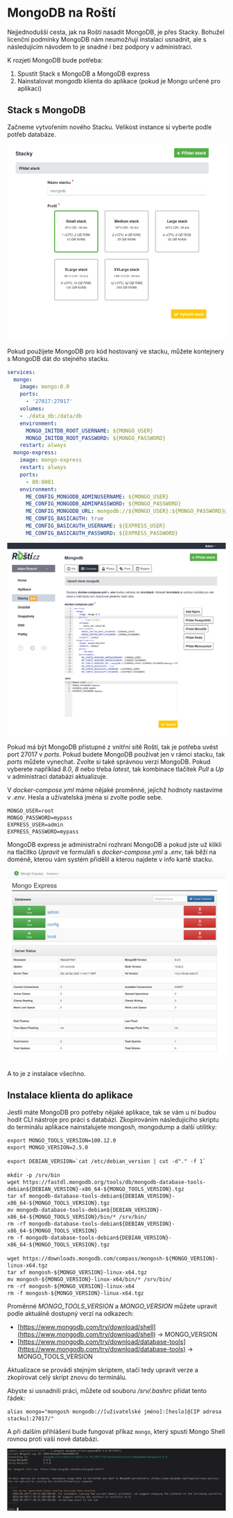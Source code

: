 # MongoDB na Roští

Nejjednodušší cesta, jak na Roští nasadit MongoDB, je přes Stacky. Bohužel licenční podmínky MongoDB nám neumožňují instalaci usnadnit, ale s následujícím návodem to je snadné i bez podpory v administraci.

K rozjetí MongoDB bude potřeba:

1. Spustit Stack s MongoDB a MongoDB express
2. Nainstalovat mongodb klienta do aplikace (pokud je Mongo určené pro aplikaci)

## Stack s MongoDB

Začneme vytvořením nového Stacku. Velikost instance si vyberte podle potřeb databáze.

![MongoDB new stack](../imgs/mongodb/mongodb-new-stack.png)

Pokud použijete MongoDB pro kód hostovaný ve stacku, můžete kontejnery s MongoDB dát do stejného stacku.

```yaml
services:
  mongo:
    image: mongo:8.0
    ports:
      - '27017:27017'
    volumes:
    - ./data_db:/data/db
    environment:
      MONGO_INITDB_ROOT_USERNAME: ${MONGO_USER}
      MONGO_INITDB_ROOT_PASSWORD: ${MONGO_PASSWORD}
    restart: always
  mongo-express:
    image: mongo-express
    restart: always
    ports:
      - 80:8081
    environment:
      ME_CONFIG_MONGODB_ADMINUSERNAME: ${MONGO_USER}
      ME_CONFIG_MONGODB_ADMINPASSWORD: ${MONGO_PASSWORD}
      ME_CONFIG_MONGODB_URL: mongodb://${MONGO_USER}:${MONGO_PASSWORD}@mongo:27017/
      ME_CONFIG_BASICAUTH: true
      ME_CONFIG_BASICAUTH_USERNAME: ${EXPRESS_USER}
      ME_CONFIG_BASICAUTH_PASSWORD: ${EXPRESS_PASSWORD}
```

![MongoDB compose](../imgs/mongodb/mongodb-compose.png)

Pokud má být MongoDB přístupné z vnitřní sítě Roští, tak je potřeba uvést port 27017 v *ports*. Pokud budete MongoDB používat jen v rámci stacku, tak *ports* můžete vynechat. Zvolte si také správnou verzi MongoDB. Pokud vyberete například *8.0*, *8* nebo třeba *latest*, tak kombinace tlačítek *Pull* a *Up* v administraci databázi aktualizuje.

V *docker-compose.yml* máme nějaké proměnné, jejichž hodnoty nastavíme v *.env*. Hesla a uživatelská jména si zvolte podle sebe.

```env
MONGO_USER=root
MONGO_PASSWORD=mypass
EXPRESS_USER=admin
EXPRESS_PASSWORD=mypass
```

MongoDB express je administrační rozhraní MongoDB a pokud jste už klikli na tlačítko *Upravit* ve formuláři s *docker-compose.yml* a *.env*, tak běží na doméně, kterou vám systém přidělil a kterou najdete v info kartě stacku.

![MongoDB express](../imgs/mongodb/express.png)

A to je z instalace všechno.

## Instalace klienta do aplikace

Jestli máte MongoDB pro potřeby nějaké aplikace, tak se vám u ní budou hodit CLI nástroje pro práci s databází. Zkopírováním následujícího skriptu do terminálu aplikace nainstalujete mongosh, mongodump a další utilitky:

```
export MONGO_TOOLS_VERSION=100.12.0
export MONGO_VERSION=2.5.0

export DEBIAN_VERSION=`cat /etc/debian_version | cut -d"." -f 1`

mkdir -p /srv/bin
wget https://fastdl.mongodb.org/tools/db/mongodb-database-tools-debian${DEBIAN_VERSION}-x86_64-${MONGO_TOOLS_VERSION}.tgz
tar xf mongodb-database-tools-debian${DEBIAN_VERSION}-x86_64-${MONGO_TOOLS_VERSION}.tgz
mv mongodb-database-tools-debian${DEBIAN_VERSION}-x86_64-${MONGO_TOOLS_VERSION}/bin/* /srv/bin/
rm -rf mongodb-database-tools-debian${DEBIAN_VERSION}-x86_64-${MONGO_TOOLS_VERSION}
rm -f mongodb-database-tools-debian${DEBIAN_VERSION}-x86_64-${MONGO_TOOLS_VERSION}.tgz

wget https://downloads.mongodb.com/compass/mongosh-${MONGO_VERSION}-linux-x64.tgz
tar xf mongosh-${MONGO_VERSION}-linux-x64.tgz
mv mongosh-${MONGO_VERSION}-linux-x64/bin/* /srv/bin/
rm -rf mongosh-${MONGO_VERSION}-linux-x64
rm -f mongosh-${MONGO_VERSION}-linux-x64.tgz
```

Proměnné *MONGO_TOOLS_VERSION* a *MONGO_VERSION* můžete upravit podle aktuálně dostupný verzí na odkazech:

* [https://www.mongodb.com/try/download/shell](https://www.mongodb.com/try/download/shell) -> MONGO_VERSION
* [https://www.mongodb.com/try/download/database-tools](https://www.mongodb.com/try/download/database-tools) -> MONGO_TOOLS_VERSION

Aktualizace se provádí stejným skriptem, stačí tedy upravit verze a zkopírovat celý skript znovu do terminálu.

Abyste si usnadnili práci, můžete od souboru */srv/.bashrc* přidat tento řádek:

```
alias mongo="mongosh mongodb://[uživatelské jméno]:[heslo]@[IP adresa stacku]:27017/"
```

A při dalším přihlášení bude fungovat příkaz `mongo`, který spustí Mongo Shell rovnou proti vaši nové databázi.

![mongosh](../imgs/mongodb/mongosh.png)
